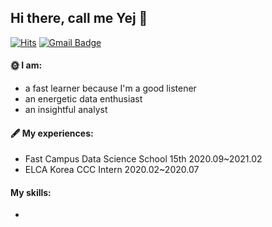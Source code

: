 Hi there, call me Yej 👋
-------------------------
[![Hits](https://hits.seeyoufarm.com/api/count/incr/badge.svg?url=https%3A%2F%2Fgithub.com%2Fyeji0701&count_bg=%2379C83D&title_bg=%23555555&icon=iconify.svg&icon_color=%23E7E7E7&title=hits&edge_flat=false)](https://hits.seeyoufarm.com)
[![Gmail Badge](https://img.shields.io/badge/Gmail-d14836?style=flat-square&logo=Gmail&logoColor=white&link=mailto:yjc7189@gmail.com)](mailto:yjc7189@gmail.com)

#### 🌞 I am:
- a fast learner because I'm a good listener
- an energetic data enthusiast
- an insightful analyst

#### 🖋️ My experiences:
- Fast Campus Data Science School 15th 2020.09~2021.02
- ELCA Korea CCC Intern 2020.02~2020.07

#### My skills:
- 

<!--
**yeji0701/yeji0701** is a ✨ _special_ ✨ repository because its `README.md` (this file) appears on your GitHub profile.

Here are some ideas to get you started:

- 🔭 I’m currently working on ...
- 🌱 I’m currently learning ...
- 👯 I’m looking to collaborate on ...
- 🤔 I’m looking for help with ...
- 💬 Ask me about ...
- 📫 How to reach me: ...
- 😄 Pronouns: ...
- ⚡ Fun fact: ...
-->
